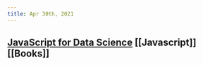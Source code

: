 ```yaml
---
title: Apr 30th, 2021
---
```


## [JavaScript for Data Science](http://js4ds.org/) [[Javascript]] [[Books]]
